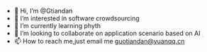 - 👋 Hi, I’m @Gtiandan
- 👀 I’m interested in software crowdsourcing
- 🌱 I’m currently learning phyth
- 💞️ I’m looking to collaborate on application scenario based on AI
- 📫 How to reach me,just email me guotiandan@yuanqq.cn

<!---
Gtiandan/Gtiandan is a ✨ special ✨ repository because its `README.md` (this file) appears on your GitHub profile.
You can click the Preview link to take a look at your changes.
--->
